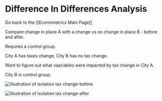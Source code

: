 # Difference In Differences Analysis

Go back to the [[Econometrics Main Page]]

Compare change in place A with a change vs no change in place B - before and after. 

Requires a control group.

City A has taxes change, City B has no tax change. 

Want to figure out what vaariables were impacted by tax change in City A.

City B is control group. 

![illustration of isolation tax change-before](https://i.imgur.com/bmLTsM8.png)

![Illustration of isolation tax change-after](https://i.imgur.com/sS4Gr6H.png)